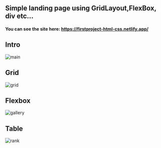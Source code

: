 ## Simple landing page using GridLayout,FlexBox, div etc...

#### You can see the site here: https://firstproject-html-css.netlify.app/

## Intro
![main](https://i.imgur.com/yr3SpCl.png)

## Grid
![grid](https://i.imgur.com/oFZQH1G.png)

## Flexbox
![gallery](https://i.imgur.com/urLsdPh.png)

## Table
![rank](https://i.imgur.com/F7B0b3M.png)
